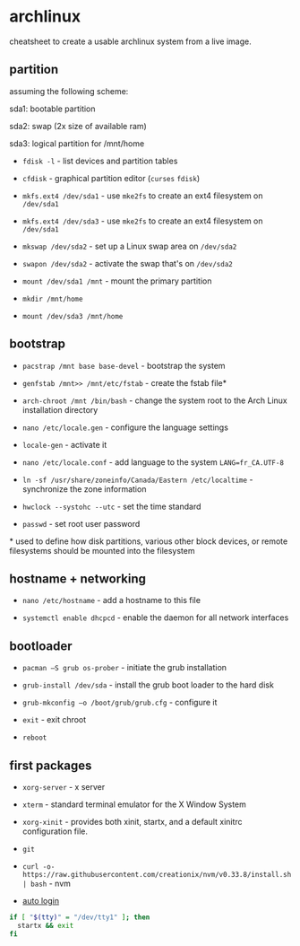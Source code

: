 # archlinux

cheatsheet to create a usable archlinux system from a live image.

## partition

assuming the following scheme:

sda1: bootable partition 

sda2: swap (2x size of available ram) 

sda3: logical partition for /mnt/home 



- `fdisk -l` - list devices and partition tables
- `cfdisk` - graphical partition editor (`curses` `fdisk`) 
- `mkfs.ext4 /dev/sda1` - use `mke2fs` to create an ext4 filesystem on `/dev/sda1`
- `mkfs.ext4 /dev/sda3` - use `mke2fs` to create an ext4 filesystem on `/dev/sda1`
- `mkswap /dev/sda2` - set up a Linux swap area on `/dev/sda2`
- `swapon /dev/sda2` - activate the swap that's on  `/dev/sda2`

- `mount /dev/sda1 /mnt` - mount the primary partition 
- `mkdir /mnt/home`
- `mount /dev/sda3 /mnt/home`

## bootstrap

- `pacstrap /mnt base base-devel` - bootstrap the system
- `genfstab /mnt>> /mnt/etc/fstab` - create the fstab file\*

- `arch-chroot /mnt /bin/bash` - change the system root to the Arch Linux installation directory

- `nano /etc/locale.gen` - configure the language settings
- `locale-gen` - activate it

- `nano /etc/locale.conf` - add language to the system `LANG=fr_CA.UTF-8`

- `ln -sf /usr/share/zoneinfo/Canada/Eastern /etc/localtime` - synchronize the zone information
- `hwclock --systohc --utc` - set the time standard

- `passwd` - set root user password

\* used to define how disk partitions, various other block devices, or remote filesystems should be mounted into the filesystem

## hostname + networking

- `nano /etc/hostname` - add a hostname to this file 

- `systemctl enable dhcpcd` - enable the daemon for all network interfaces

## bootloader

- `pacman –S grub os-prober` - initiate the grub installation
- `grub-install /dev/sda` - install the grub boot loader to the hard disk
- `grub-mkconfig –o /boot/grub/grub.cfg` - configure it

- `exit` - exit chroot
- `reboot`

## first packages


- `xorg-server` - x server
- `xterm` - standard terminal emulator for the X Window System
- `xorg-xinit` - provides both xinit, startx, and a default xinitrc configuration file.

- `git`
- `curl -o- https://raw.githubusercontent.com/creationix/nvm/v0.33.8/install.sh | bash` - nvm

- [auto login](https://wiki.archlinux.org/index.php/Getty#Automatic_login_to_virtual_console)

```bash
if [ "$(tty)" = "/dev/tty1" ]; then
  startx && exit
fi
```

